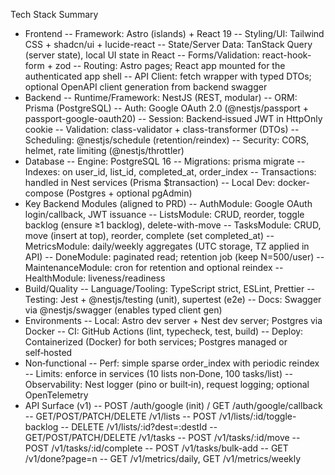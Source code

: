 Tech Stack Summary
- Frontend
-- Framework: Astro (islands) + React 19
-- Styling/UI: Tailwind CSS + shadcn/ui + lucide-react
-- State/Server Data: TanStack Query (server state), local UI state in React
-- Forms/Validation: react-hook-form + zod
-- Routing: Astro pages; React app mounted for the authenticated app shell
-- API Client: fetch wrapper with typed DTOs; optional OpenAPI client generation from backend swagger
- Backend
-- Runtime/Framework: NestJS (REST, modular)
-- ORM: Prisma (PostgreSQL)
-- Auth: Google OAuth 2.0 (@nestjs/passport + passport-google-oauth20)
-- Session: Backend‑issued JWT in HttpOnly cookie
-- Validation: class-validator + class-transformer (DTOs)
-- Scheduling: @nestjs/schedule (retention/reindex)
-- Security: CORS, helmet, rate limiting (@nestjs/throttler)
- Database
-- Engine: PostgreSQL 16
-- Migrations: prisma migrate
-- Indexes: on user_id, list_id, completed_at, order_index
-- Transactions: handled in Nest services (Prisma $transaction)
-- Local Dev: docker-compose (Postgres + optional pgAdmin)
- Key Backend Modules (aligned to PRD)
-- AuthModule: Google OAuth login/callback, JWT issuance
-- ListsModule: CRUD, reorder, toggle backlog (ensure ≥1 backlog), delete-with-move
-- TasksModule: CRUD, move (insert at top), reorder, complete (set completed_at)
-- MetricsModule: daily/weekly aggregates (UTC storage, TZ applied in API)
-- DoneModule: paginated read; retention job (keep N=500/user)
-- MaintenanceModule: cron for retention and optional reindex
-- HealthModule: liveness/readiness
- Build/Quality
-- Language/Tooling: TypeScript strict, ESLint, Prettier
-- Testing: Jest + @nestjs/testing (unit), supertest (e2e)
-- Docs: Swagger via @nestjs/swagger (enables typed client gen)
- Environments
-- Local: Astro dev server + Nest dev server; Postgres via Docker
-- CI: GitHub Actions (lint, typecheck, test, build)
-- Deploy: Containerized (Docker) for both services; Postgres managed or self‑hosted
- Non‑functional
-- Perf: simple sparse order_index with periodic reindex
-- Limits: enforce in services (10 lists non‑Done, 100 tasks/list)
-- Observability: Nest logger (pino or built‑in), request logging; optional OpenTelemetry
- API Surface (v1)
-- POST /auth/google (init) / GET /auth/google/callback
-- GET/POST/PATCH/DELETE /v1/lists
-- POST /v1/lists/:id/toggle-backlog
-- DELETE /v1/lists/:id?dest=:destId
-- GET/POST/PATCH/DELETE /v1/tasks
-- POST /v1/tasks/:id/move
-- POST /v1/tasks/:id/complete
-- POST /v1/tasks/bulk-add
-- GET /v1/done?page=n
-- GET /v1/metrics/daily, GET /v1/metrics/weekly